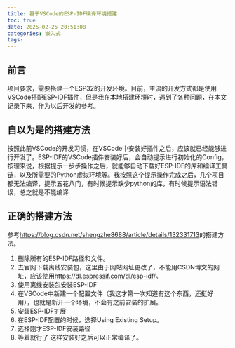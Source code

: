 ```yaml
---
title: 基于VSCode的ESP-IDF编译环境搭建
toc: true
date: 2025-02-25 20:51:08
categories: 嵌入式
tags:
---
```


## 前言
项目要求，需要搭建一个ESP32的开发环境。目前，主流的开发方式都是使用VSCode搭配ESP-IDF插件，但是我在本地搭建环境时，遇到了各种问题，在本文记录下来，作为以后开发的参考。

<!-- more -->

## 自以为是的搭建方法
按照此前VSCode的开发习惯，在VSCode中安装好插件之后，应该就已经能够进行开发了。ESP-IDF的VSCode插件安装好后，会自动提示进行初始化的Config，按理来说，根据提示一步步操作之后，就能够自动下载好ESP-IDF的库和编译工具链，以及所需要的Python虚拟环境等。我按照这个提示操作完成之后，几个项目都无法编译，提示五花八门，有时候提示缺少python的库，有时候提示语法错误，总之就是不能编译

## 正确的搭建方法
参考<https://blog.csdn.net/shengzhe8688/article/details/132331713>的搭建方法。
1. 删除所有的ESP-IDF路径和文件。
2. 去官网下载离线安装包，这里由于网站网址更改了，不能用CSDN博文的网址，应该使用<https://dl.espressif.com/dl/esp-idf/>。
3. 使用离线安装包安装ESP-IDF
4. 在VSCode中新建一个配置文件（我这才第一次知道有这个东西，还挺好用），也就是新开一个环境，不会有之前安装的扩展。
5. 安装ESP-IDF扩展
6. 在ESP-IDF配置的时候，选择Using Existing Setup。
7. 选择刚才ESP-IDF安装路径
8. 等着就行了
这样安装好之后可以正常编译了。